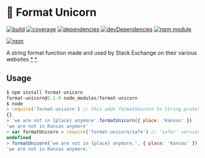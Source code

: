 # :rainbow: Format Unicorn

[![build](https://travis-ci.org/tallesl/format-unicorn.png)](https://travis-ci.org/tallesl/format-unicorn)
[![coverage](https://coveralls.io/repos/tallesl/format-unicorn/badge.png?branch=master)](https://coveralls.io/r/tallesl/format-unicorn?branch=master)
[![dependencies](https://david-dm.org/tallesl/format-unicorn.png)](https://david-dm.org/tallesl/format-unicorn)
[![devDependencies](https://david-dm.org/tallesl/format-unicorn/dev-status.png)](https://david-dm.org/tallesl/format-unicorn#info=devDependencies)
[![npm module](https://badge.fury.io/js/format-unicorn.png)](http://badge.fury.io/js/format-unicorn)

[![npm](https://nodei.co/npm/format-unicorn.png?mini=true)](https://nodei.co/npm/format-unicorn/)

A string format function made and used by Stack Exchange on their various websites
[*](http://meta.stackexchange.com/q/207128)
[*](http://stackoverflow.com/a/18234317/1316620)

## Usage

```javascript
$ npm install format-unicorn
format-unicorn@1.1.0 node_modules/format-unicorn
$ node
> require('format-unicorn') // this adds formatUnicorn to String.prototype
{}
> 'we are not in {place} anymore'.formatUnicorn({ place: 'Kansas' })
'we are not in Kansas anymore'
> var formatUnicorn = require('format-unicorn/safe') // 'safer' version if you don't want to mess with the prototype
undefined
> formatUnicorn('we are not in {place} anymore.', { place: 'Kansas' })
'we are not in Kansas anymore.'
```

